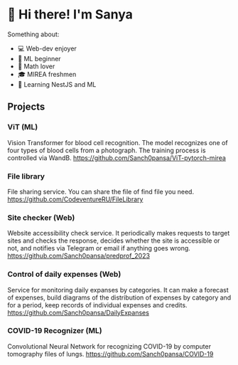 # 👋 Hi there! I'm Sanya

Something about:
- 💻 Web-dev enjoyer
- 🤖 ML beginner
- 🔢 Math lover
- 🎓 MIREA freshmen
- 🌱 Learning NestJS and ML

## Projects
### ViT (ML)
Vision Transformer for blood cell recognition. The model recognizes one of four types of blood cells from a photograph. The training process is controlled via WandB.
https://github.com/Sanch0pansa/ViT-pytorch-mirea

### File library
File sharing service. You can share the file of find file you need.
https://github.com/CodeventureRU/FileLibrary

### Site checker (Web)
Website accessibility check service. It periodically makes requests to target sites and checks the response, decides whether the site is accessible or not, and notifies via Telegram or email if anything goes wrong.
https://github.com/Sanch0pansa/predprof_2023

### Control of daily expenses (Web)
Service for monitoring daily expanses by categories. It can make a forecast of expenses, build diagrams of the distribution of expenses by category and for a period, keep records of individual expenses and credits.
https://github.com/Sanch0pansa/DailyExpanses

### COVID-19 Recognizer (ML)
Convolutional Neural Network for recognizing COVID-19 by computer tomography files of lungs.
https://github.com/Sanch0pansa/COVID-19
